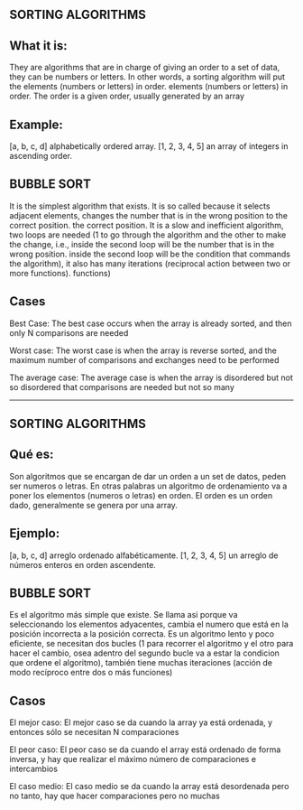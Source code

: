 SORTING ALGORITHMS
-------------------

What it is:
-------
They are algorithms that are in charge of giving an order to a set of data, they can be numbers or letters. In other words, a sorting algorithm will put the elements (numbers or letters) in order.
elements (numbers or letters) in order. The order is a given order, usually generated by an array

Example:
-------
[a, b, c, d] alphabetically ordered array.
[1, 2, 3, 4, 5] an array of integers in ascending order.

BUBBLE SORT
------------
It is the simplest algorithm that exists. It is so called because it selects adjacent elements, changes the number that is in the wrong position to the correct position.
the correct position. It is a slow and inefficient algorithm, two loops are needed (1 to go through the algorithm and the other to make the change, i.e., inside the second loop will be the number that is in the wrong position.
inside the second loop will be the condition that commands the algorithm), it also has many iterations (reciprocal action between two or more functions).
functions)

Cases
-----
Best Case: The best case occurs when the array is already sorted, and then only N comparisons are needed

Worst case: The worst case is when the array is reverse sorted, and the maximum number of comparisons and exchanges need to be performed

The average case: The average case is when the array is disordered but not so disordered that comparisons are needed but not so many


------------------------------------------------------------------------------------------------------------------------------------------


SORTING ALGORITHMS
-------------------

Qué es:
-------
Son algoritmos que se encargan de dar un orden a un set de datos, peden ser numeros o letras. En otras palabras un algoritmo de ordenamiento va a poner los
elementos (numeros o letras) en orden. El orden es un orden dado, generalmente se genera por una array.

Ejemplo:
-------
[a, b, c, d] arreglo ordenado alfabéticamente.
[1, 2, 3, 4, 5] un arreglo de números enteros en orden ascendente.

BUBBLE SORT
------------
Es el algoritmo más simple que existe. Se llama asi porque va seleccionando los elementos adyacentes, cambia el numero que está en la posición incorrecta a
la posición correcta. Es un algoritmo lento y poco eficiente, se necesitan dos bucles (1 para recorrer el algoritmo y el otro para hacer el cambio, osea 
adentro del segundo bucle va a estar la condicion que ordene el algoritmo), también tiene muchas iteraciones (acción de modo recíproco entre dos o más 
funciones)

Casos
-------
El mejor caso: El mejor caso se da cuando la array ya está ordenada, y entonces sólo se necesitan N comparaciones

El peor caso: El peor caso se da cuando el array está ordenado de forma inversa, y hay que realizar el máximo número de comparaciones e intercambios

El caso medio: El caso medio se da cuando la array está desordenada pero no tanto, hay que hacer comparaciones pero no muchas
